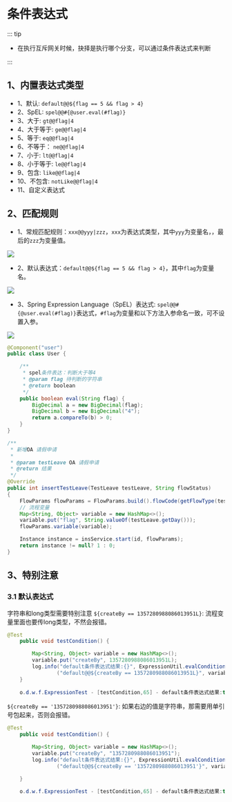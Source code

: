 # 条件表达式

::: tip
- 在执行互斥网关时候，抉择是执行哪个分支，可以通过条件表达式来判断

:::


## 1、内置表达式类型
- 1、默认: `default@@${flag == 5 && flag > 4}`
- 2、SpEL: `spel@@#{@user.eval(#flag)}`
- 3、大于: `gt@@flag|4`
- 4、大于等于: `ge@@flag|4`
- 5、等于: `eq@@flag|4`
- 6、不等于： `ne@@flag|4`
- 7、小于: `lt@@flag|4`
- 8、小于等于: `le@@flag|4`
- 9、包含: `like@@flag|4`
- 10、不包含: `notLike@@flag|4`
- 11、自定义表达式

## 2、匹配规则
- 1、常规匹配规则：`xxx@@yyy|zzz`，`xxx`为表达式类型，其中`yyy`为变量名，，最后的`zzz`为变量值。
<div><img src="https://foruda.gitee.com/images/1754531858724397764/de4b4e75_2218307.png"></div>

- 2、默认表达式：`default@@${flag == 5 && flag > 4}`，其中`flag`为变量名。
<div><img src="https://foruda.gitee.com/images/1742270414653294800/a10fec4f_2218307.png"></div>

- 3、Spring Expression Language（SpEL）表达式: 
`spel@@#{@user.eval(#flag)}`表达式，`#flag`为变量和以下方法入参命名一致，可不设置入参。

<div><img src="https://foruda.gitee.com/images/1727163098727096928/c29d9af5_2218307.png"></div>

```java
@Component("user")
public class User {

    /**
     * spel条件表达：判断大于等4
     * @param flag 待判断的字符串
     * @return boolean
     */
    public boolean eval(String flag) {
        BigDecimal a = new BigDecimal(flag);
        BigDecimal b = new BigDecimal("4");
        return a.compareTo(b) > 0;
    }
}

/**
 * 新增OA 请假申请
 *
 * @param testLeave OA 请假申请
 * @return 结果
 */
@Override
public int insertTestLeave(TestLeave testLeave, String flowStatus)
{
    FlowParams flowParams = FlowParams.build().flowCode(getFlowType(testLeave));
    // 流程变量
    Map<String, Object> variable = new HashMap<>();
    variable.put("flag", String.valueOf(testLeave.getDay()));
    flowParams.variable(variable);

    Instance instance = insService.start(id, flowParams);
    return instance != null? 1 : 0;
}
```
## 3、特别注意
### 3.1 默认表达式
字符串和long类型需要特别注意
`${createBy == 1357280988086013951L}`: 流程变量里面也要传long类型，不然会报错。
```java
@Test
    public void testCondition() {

        Map<String, Object> variable = new HashMap<>();
        variable.put("createBy", 1357280988086013951L);
        log.info("default条件表达式结果:{}", ExpressionUtil.evalCondition
                ("default@@${createBy == 1357280988086013951L}", variable));
    }
    
    o.d.w.f.ExpressionTest - [testCondition,65] - default条件表达式结果:true
```

`${createBy == '1357280988086013951'}`: 如果右边的值是字符串，那需要用单引号包起来，否则会报错。
```java
@Test
    public void testCondition() {

        Map<String, Object> variable = new HashMap<>();
        variable.put("createBy", "1357280988086013951");
        log.info("default条件表达式结果:{}", ExpressionUtil.evalCondition
                ("default@@${createBy == '1357280988086013951'}", variable));

    }
    
    o.d.w.f.ExpressionTest - [testCondition,65] - default条件表达式结果:true
```
